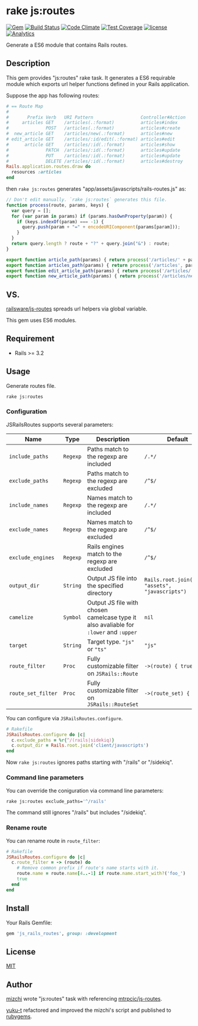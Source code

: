 # rake js:routes

[![Gem](https://img.shields.io/gem/v/js_rails_routes.svg?maxAge=2592000)](https://rubygems.org/gems/js_rails_routes)
[![Build Status](https://travis-ci.org/yuku/js_rails_routes.svg?branch=master)](https://travis-ci.org/yuku/js_rails_routes)
[![Code Climate](https://codeclimate.com/github/yuku/js_rails_routes/badges/gpa.svg)](https://codeclimate.com/github/yuku/js_rails_routes)
[![Test Coverage](https://codeclimate.com/github/yuku/js_rails_routes/badges/coverage.svg)](https://codeclimate.com/github/yuku/js_rails_routes/coverage)
[![license](https://img.shields.io/github/license/yuku/js_rails_routes.svg?maxAge=2592000)](https://github.com/yuku/js_rails_routes/blob/master/LICENSE)
[![Analytics](https://ga-beacon.appspot.com/UA-4932407-14/js_rails_routes/readme)](https://github.com/igrigorik/ga-beacon)

Generate a ES6 module that contains Rails routes.

## Description

This gem provides "js:routes" rake task.
It generates a ES6 requirable module which exports url helper functions defined in your Rails application.

Suppose the app has following routes:

```rb
# == Route Map
#
#       Prefix Verb   URI Pattern                  Controller#Action
#     articles GET    /articles(.:format)          articles#index
#              POST   /articles(.:format)          articles#create
#  new_article GET    /articles/new(.:format)      articles#new
# edit_article GET    /articles/:id/edit(.:format) articles#edit
#      article GET    /articles/:id(.:format)      articles#show
#              PATCH  /articles/:id(.:format)      articles#update
#              PUT    /articles/:id(.:format)      articles#update
#              DELETE /articles/:id(.:format)      articles#destroy
Rails.application.routes.draw do
  resources :articles
end
```

then `rake js:routes` generates "app/assets/javascripts/rails-routes.js" as:

```js
// Don't edit manually. `rake js:routes` generates this file.
function process(route, params, keys) {
  var query = [];
  for (var param in params) if (params.hasOwnProperty(param)) {
    if (keys.indexOf(param) === -1) {
      query.push(param + "=" + encodeURIComponent(params[param]));
    }
  }
  return query.length ? route + "?" + query.join("&") : route;
}

export function article_path(params) { return process('/articles/' + params.id + '', params, ['id']); }
export function articles_path(params) { return process('/articles', params, []); }
export function edit_article_path(params) { return process('/articles/' + params.id + '/edit', params, ['id']); }
export function new_article_path(params) { return process('/articles/new', params, []); }
```

## VS.

[railsware/js-routes](https://github.com/railsware/js-routes) spreads url helpers via global variable.

This gem uses ES6 modules.

## Requirement

- Rails >= 3.2

## Usage

Generate routes file.

```bash
rake js:routes
```

### Configuration

JSRailsRoutes supports several parameters:

Name               | Type      | Description                                                                           | Default
-------------------|-----------|---------------------------------------------------------------------------------------|----------------------------------------
`include_paths`    | `Regexp`  | Paths match to the regexp are included                                                | `/.*/`
`exclude_paths`    | `Regexp`  | Paths match to the regexp are excluded                                                | `/^$/`
`include_names`    | `Regexp`  | Names match to the regexp are included                                                | `/.*/`
`exclude_names`    | `Regexp`  | Names match to the regexp are excluded                                                | `/^$/`
`exclude_engines`  | `Regexp`  | Rails engines match to the regexp are excluded                                        | `/^$/`
`output_dir`       | `String`  | Output JS file into the specified directory                                           | `Rails.root.join("app", "assets", "javascripts")`
`camelize`         | `Symbol`  | Output JS file with chosen camelcase type it also avaliable for `:lower` and `:upper` | `nil`
`target`           | `String`  | Target type. `"js"` or `"ts"`                                                         | `"js"`
`route_filter`     | `Proc`    | Fully customizable filter on `JSRails::Route`                                         | `->(route) { true }`
`route_set_filter` | `Proc`    | Fully customizable filter on `JSRails::RouteSet`                                      | `->(route_set) { true }`

You can configure via `JSRailsRoutes.configure`.

```rb
# Rakefile
JSRailsRoutes.configure do |c|
  c.exclude_paths = %r{^/(rails|sidekiq)}
  c.output_dir = Rails.root.join('client/javascripts')
end
```

Now `rake js:routes` ignores paths starting with "/rails" or "/sidekiq".

### Command line parameters

You can override the coniguration via command line parameters:

```bash
rake js:routes exclude_paths='^/rails'
```

The command still ignores "/rails" but includes "/sidekiq".

### Rename route

You can rename route in `route_filter`:

```rb
# Rakefile
JSRailsRoutes.configure do |c|
  c.route_filter = -> (route) do
    # Remove common prefix if route's name starts with it.
    route.name = route.name[4..-1] if route.name.start_with?('foo_')
    true
  end
end
```

## Install

Your Rails Gemfile:

```rb
gem 'js_rails_routes', group: :development
```

## License

[MIT](https://github.com/yuku-t/js_rails_routes/blob/master/LICENSE)

## Author

[mizchi](https://github.com/mizchi) wrote "js:routes" task with referencing [mtrpcic/js-routes](https://github.com/mtrpcic/js-routes).

[yuku-t](https://yuku-t.com) refactored and improved the mizchi's script and published to [rubygems](https://rubygems.org/gems/js_rails_routes).

